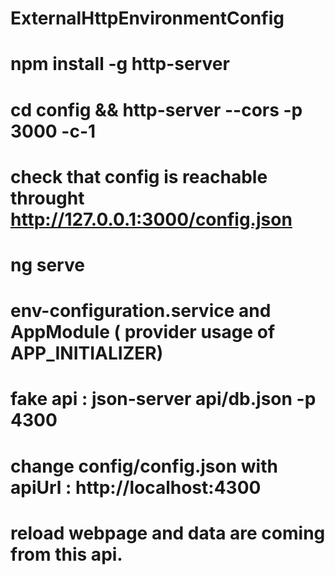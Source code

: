 # ExternalHttpEnvironmentConfig

# npm install -g http-server
# cd config && http-server --cors -p 3000 -c-1
# check that config is reachable throught http://127.0.0.1:3000/config.json

# ng serve 
# env-configuration.service and AppModule ( provider usage of  APP_INITIALIZER)

# fake api : json-server api/db.json -p 4300
# change config/config.json with apiUrl : http://localhost:4300
# reload webpage and data are coming from this api.

